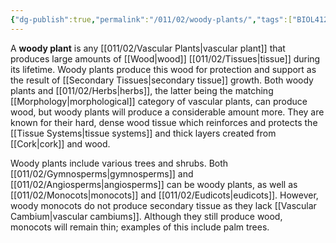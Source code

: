 ```yaml
---
{"dg-publish":true,"permalink":"/011/02/woody-plants/","tags":["BIOL412"]}
---
```


A **woody plant** is any [[011/02/Vascular Plants\|vascular plant]] that produces large amounts of [[Wood\|wood]] [[011/02/Tissues\|tissue]] during its lifetime. Woody plants produce this wood for protection and support as the result of [[Secondary Tissues\|secondary tissue]] growth. Both woody plants and [[011/02/Herbs\|herbs]], the latter being the matching [[Morphology\|morphological]] category of vascular plants, can produce wood, but woody plants will produce a considerable amount more. They are known for their hard, dense wood tissue which reinforces and protects the [[Tissue Systems\|tissue systems]] and thick layers created from [[Cork\|cork]] and wood.

Woody plants include various trees and shrubs. Both [[011/02/Gymnosperms\|gymnosperms]] and [[011/02/Angiosperms\|angiosperms]] can be woody plants, as well as [[011/02/Monocots\|monocots]] and [[011/02/Eudicots\|eudicots]]. However, woody monocots do not produce secondary tissue as they lack [[Vascular Cambium\|vascular cambiums]]. Although they still produce wood, monocots will remain thin; examples of this include palm trees.